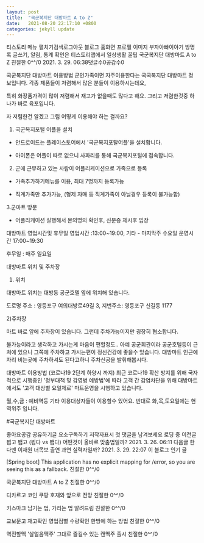 ```yaml
---
layout: post
title:  "국군복지단 대방마트 A to Z"
date:   2021-08-20 22:17:10 +0800
categories: jekyll update
---
```

티스토리 메뉴 펼치기검색로그아웃
블로그 홈화면
프로필 이미지
부자아빠이야기
방명록
글쓰기, 알림, 통계 확인은 티스토리앱에서
일상생활 꿀팁
국군복지단 대방마트 A to Z
친절한 0\^^/0
2021. 3. 29. 06:38댓글수0공감수0

국군복지단 대방마트 이용방법
군인가족이면 자주이용한다는 국국복지단 대방마트 정보입니다. 각종 제품들이 저렴해서 많은 분들이 이용하시는데요, 

특히 화장품가격이 많이 저렴해서 재고가 없을때도 많다고 해요. 그리고 저렴한것중 하나가 바로 육포입니다. 

자 저렴한건 알겠고 그럼 어떻게 이용해야 하는 걸까요?

1. 국군복지포털 어플을 설치

 - 안드로이드는 플레이스토어에서 '국군복지포탈어플'을 설치합니다. 

- 아이폰은 어플이 따로 없으니 사파리를 통해 국군복지포털에 접속합니다. 

2. 군에 근무하고 있는 사람이 어플리케이션으로 가족으로 등록

 - 가족추가하기메뉴를 이용, 최대 7명까지 등록가능

 - 직계가족만 추가가능, (형제 자매 등 직계가족이 아닐경우 등록이 불가능함)

3.군마트 방문

- 어플리케이션 실행해서 본의명의 확인후, 신분증 제시후 입장

대방마트 영업시간및 휴무일
영업시간 :13:00~19:00, 기타 - 마지막주 수요일 운영시간 17:00~19:30

후무일 : 매주 일요일

대방마트 위치 및 주차장
1) 위치


대방마트 위치는 대방동 공군호텔 옆에 위치해 있습니다. 

도로명 주소 :  영등포구 여의대방로49길 3, 지번주소: 영등포구 신길동 1177

 

2)주차장

마트 바로 앞에 주자창이 있습니다. 그런데 주차가능이지만 굉장히 협소합니다.


불가능이라고 생각하고 가시는게 마음이 편할정도.. 아예 공군회관이라 공군호텔등이 근처에 있으니 그쪽에 주차하고 가시는편이 정신건강에 좋을수 있습니다. 대방마트 인근에 자리 비는곳에 주차하셔도 된다고하니 주차신공을 발휘해봅시다.

대방마트 이용방법 (코로나19 2단계 하양시 까지)
최근 코로나19 확산 방지를 위해 국자적으로 시행중인 '정부대책 및 감영병 예방법'에 따라 고객 간 감염차단을 위해 대방마트에서도 '고객 대상별 요일제로' 마트운영을 시행하고 있습니다. 

월,수,금 : 예비역등 기타 이용대상자들이 이용할수 있어요. 반대로 화,목,토요일에는 현역위주 입니다. 


#국군복지단 대방마트

좋아요공감
공유하기글 요소구독하기
저작자표시
첫 댓글을 남겨보세요
로딩 중
이전글
뵙고 봽고 (뵙다 vs 봽다) 어떤것이 올바르 맞춤법일까?
2021. 3. 26. 06:11
다음글
한다맨 이재원 너목보 출연 과연 실력자일까?
2021. 3. 29. 22:07
이 블로그 인기 글

[Spring boot] This application has no explicit mapping for /error, so you are seeing this as a fallback.
친절한 0\^^/0

국군복지단 대방마트 A to Z
친절한 0\^^/0

디카르고 코인 쿠팡 호재와 앞으로 전망
친절한 0\^^/0

키스마크 남기는 법, 가리는 법 알려드림
친절한 0\^^/0

교보문고 재고확인 영업점별 수량확인 한방에 하는 방법
친절한 0\^^/0

역전할맥 '살얼음맥주' 그대로 즐길수 있는 캔맥주 출시
친절한 0\^^/0